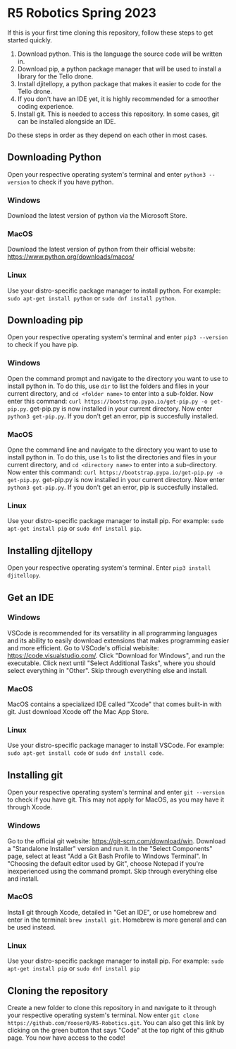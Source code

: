 # R5 Robotics Spring 2023

If this is your first time cloning this repository, follow these steps to get started quickly.

1. Download python. This is the language the source code will be written in.
1. Download pip, a python package manager that will be used to install a library for the Tello drone.
1. Install djitellopy, a python package that makes it easier to code for the Tello drone.
1. If you don't have an IDE yet, it is highly recommended for a smoother coding experience.
1. Install git. This is needed to access this repository. In some cases, git can be installed alongside an IDE.

Do these steps in order as they depend on each other in most cases.

## Downloading Python
Open your respective operating system's terminal and enter `python3 --version` to check if you have python.
### Windows
Download the latest version of python via the Microsoft Store.
### MacOS
Download the latest version of python from their official website: https://www.python.org/downloads/macos/
### Linux
Use your distro-specific package manager to install python. For example: `sudo apt-get install python` or `sudo dnf install python`.

## Downloading pip
Open your respective operating system's terminal and enter `pip3 --version` to check if you have pip.
### Windows
Open the command prompt and navigate to the directory you want to use to install python in. To do this, use `dir` to list the folders and files in your current directory, and `cd <folder name>` to enter into a sub-folder. Now enter this command: `curl https://bootstrap.pypa.io/get-pip.py -o get-pip.py`. get-pip.py is now installed in your current directory. Now enter `python3 get-pip.py`. If you don't get an error, pip is succesfully installed.
### MacOS
Opne the command line and navigate to the directory you want to use to install python in. To do this, use `ls` to list the directories and files in your current directory, and `cd <directory name>` to enter into a sub-directory. Now enter this command: `curl https://bootstrap.pypa.io/get-pip.py -o get-pip.py`. get-pip.py is now installed in your current directory. Now enter `python3 get-pip.py`. If you don't get an error, pip is succesfully installed.
### Linux
Use your distro-specific package manager to install pip. For example: `sudo apt-get install pip` or `sudo dnf install pip`.

## Installing djitellopy
Open your respective operating system's terminal. Enter `pip3 install djitellopy`.

## Get an IDE
### Windows
VSCode is recommended for its versatility in all programming languages and its ability to easily download extensions that makes programming easier and more efficient. Go to VSCode's official webisite: https://code.visualstudio.com/. Click "Download for Windows", and run the executable. Click next until "Select Additional Tasks", where you should select everything in "Other". Skip through everything else and install.
### MacOS
MacOS contains a specialized IDE called "Xcode" that comes built-in with git. Just download Xcode off the Mac App Store.
### Linux
Use your distro-specific package manager to install VSCode. For example: `sudo apt-get install code` or `sudo dnf install code`.

## Installing git
Open your respective operating system's terminal and enter `git --version` to check if you have git. This may not apply for MacOS, as you may have it through Xcode.
### Windows
Go to the official git website: https://git-scm.com/download/win. Download a "Standalone Installer" version and run it. In the "Select Components" page, select at least "Add a Git Bash Profile to Windows Terminal". In "Choosing the default editor used by Git", choose Notepad if you're inexperienced using the command prompt. Skip through everything else and install.
### MacOS
Install git through Xcode, detailed in "Get an IDE", or use homebrew and enter in the terminal: `brew install git`. Homebrew is more general and can be used instead.
### Linux
Use your distro-specific package manager to install pip. For example: `sudo apt-get install pip` or `sudo dnf install pip`

## Cloning the repository
Create a new folder to clone this repository in and navigate to it through your respective operating system's terminal. Now enter `git clone https://github.com/Yooser0/R5-Robotics.git`. You can also get this link by clicking on the green button that says "Code" at the top right of this github page. You now have access to the code!
